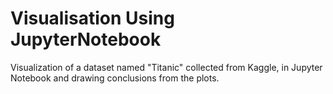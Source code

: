 # Visualisation Using JupyterNotebook

Visualization of a dataset named "Titanic" collected from Kaggle, in Jupyter Notebook and drawing conclusions from the plots.
